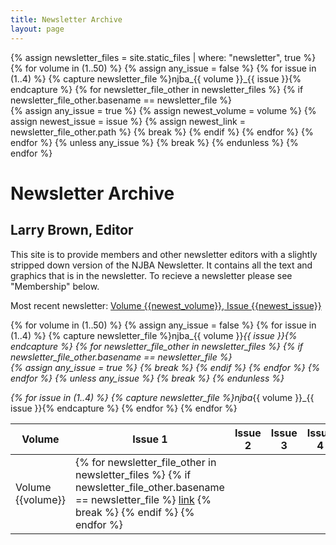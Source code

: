 ```yaml
---
title: Newsletter Archive
layout: page
---
```


<!-- compute newest -->
{% assign newsletter_files = site.static_files | where: "newsletter", true %}
{% for volume in (1..50) %}
	{% assign any_issue = false %}
	{% for issue in (1..4) %}
		{% capture newsletter_file %}njba_{{ volume }}_{{ issue }}{% endcapture %}
		{% for newsletter_file_other in newsletter_files %}
			{% if newsletter_file_other.basename == newsletter_file %}	
				{% assign any_issue = true %}
				{% assign newest_volume = volume %}
				{% assign newest_issue = issue %}
				{% assign newest_link = newsletter_file_other.path %}
				{% break %}
			{% endif %}
		{% endfor %}
	{% endfor %}
	{% unless any_issue %}
		{% break %}
	{% endunless %}
{% endfor %}







# Newsletter Archive

## Larry Brown, Editor
This site is to provide members and other newsletter editors with a slightly stripped down 
version of the NJBA Newsletter. It contains all the text and graphics that is in the newsletter.
To recieve a newsletter please see "Membership" below.

Most recent newsletter: [Volume {{newest_volume}}, Issue {{newest_issue}}]({{newest_link}})


<table>
<thead>
<th>Volume</th>
<th>Issue 1</th>
<th>Issue 2</th>
<th>Issue 3</th>
<th>Issue 4</th>
</thead>

{% for volume in (1..50) %}
	{% assign any_issue = false %}
	{% for issue in (1..4) %}
		{% capture newsletter_file %}njba_{{ volume }}_{{ issue }}{% endcapture %}
		{% for newsletter_file_other in newsletter_files %}
			{% if newsletter_file_other.basename == newsletter_file %}	
				{% assign any_issue = true %}
				{% break %}
			{% endif %}
		{% endfor %}
	{% endfor %}
	{% unless any_issue %}
		<!-- If there aren't any issues for this volume, skip it -->
		{% break %}
	{% endunless %}
	<tr>
	<td>Volume {{volume}}</td>
	{% for issue in (1..4) %}
		{% capture newsletter_file %}njba_{{ volume }}_{{ issue }}{% endcapture %}
		<td>
		{% for newsletter_file_other in newsletter_files %}
			{% if newsletter_file_other.basename == newsletter_file %}
				<a href="{{newsletter_file_other.path}}">link</a>
				{% break %}
			{% endif %}
		{% endfor %}
		</td>
	{% endfor %}
	</tr>
{% endfor %}
</table>
